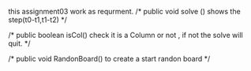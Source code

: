 this assignment03 work as requrment.
/*
  public void solve ()
  shows the step(t0-t1,t1-t2)
*/

/*
  public boolean isCol()
  check it is a Column or not , if not the solve will quit.
*/

/*
 public void RandonBoard()
 to create a start randon board 
*/
